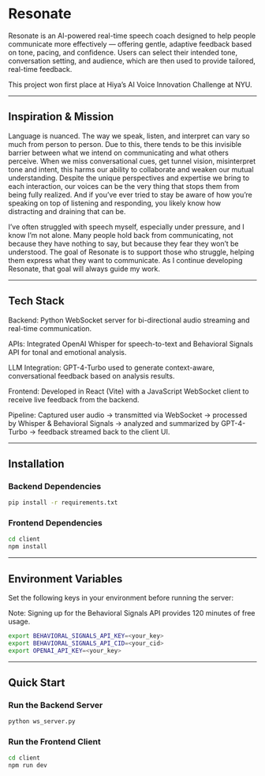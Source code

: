 # Resonate

Resonate is an AI-powered real-time speech coach designed to help people communicate more effectively — offering gentle, adaptive feedback based on tone, pacing, and confidence. Users can select their intended tone, conversation setting, and audience, which are then used to provide tailored, real-time feedback. 

This project won first place at Hiya’s AI Voice Innovation Challenge at NYU.

---

## Inspiration & Mission

Language is nuanced. The way we speak, listen, and interpret can vary so much from person to person. Due to this, there tends to be this invisible barrier between what we intend on communicating and what others perceive. When we miss conversational cues, get tunnel vision, misinterpret tone and intent, this harms our ability to collaborate and weaken our mutual understanding. Despite the unique perspectives and expertise we bring to each interaction, our voices can be the very thing that stops them from being fully realized. And if you’ve ever tried to stay be aware of how you’re speaking on top of listening and responding, you likely know how distracting and draining that can be. 

I’ve often struggled with speech myself, especially under pressure, and I know I’m not alone. Many people hold back from communicating, not because they have nothing to say, but because they fear they won’t be understood. The goal of Resonate is to support those who struggle, helping them express what they want to communicate. As I continue developing Resonate, that goal will always guide my work. 

---

## Tech Stack

Backend: Python WebSocket server for bi-directional audio streaming and real-time communication.

APIs: Integrated OpenAI Whisper for speech-to-text and Behavioral Signals API for tonal and emotional analysis.

LLM Integration: GPT-4-Turbo used to generate context-aware, conversational feedback based on analysis results.

Frontend: Developed in React (Vite) with a JavaScript WebSocket client to receive live feedback from the backend.

Pipeline: Captured user audio → transmitted via WebSocket → processed by Whisper & Behavioral Signals → analyzed and summarized by GPT-4-Turbo → feedback streamed back to the client UI.

---

## Installation

### Backend Dependencies
```bash
pip install -r requirements.txt
```

### Frontend Dependencies
```bash
cd client
npm install
```

---

## Environment Variables

Set the following keys in your environment before running the server:

Note: Signing up for the Behavioral Signals API provides 120 minutes of free usage.


```bash
export BEHAVIORAL_SIGNALS_API_KEY=<your_key>
export BEHAVIORAL_SIGNALS_API_CID=<your_cid>
export OPENAI_API_KEY=<your_key>
```

---

## Quick Start

### Run the Backend Server
```bash
python ws_server.py
```

### Run the Frontend Client
```bash
cd client
npm run dev
```
